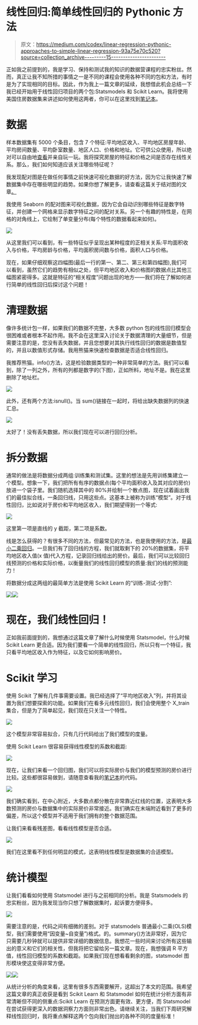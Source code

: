 # 线性回归:简单线性回归的 Pythonic 方法

> 原文：<https://medium.com/codex/linear-regression-pythonic-approaches-to-simple-linear-regression-93a75e70c520?source=collection_archive---------15----------------------->

正如我之前提到的，我是学习、保持和测试我的知识的数据营课程的忠实粉丝。然而，真正让我不知所措的事情之一是不同的课程会使用各种不同的包和方法，有时是为了实现相同的目标。因此，作为我上一篇文章的延续，我想借此机会总结一下我已经开始用于线性回归项目的两个包:Statsmodels 和 Scikit Learn。我将使用美国住房数据集来讲述如何使用这两者，你可以在这里找到[笔记本](https://github.com/iban121/Linear-Regression-/blob/main/Linear%20Regression.ipynb)。

# 数据

样本数据集有 5000 个条目，包含 7 个特征:平均地区收入、平均地区房屋年龄、平均房间数量、平均卧室数量、地区人口、价格和地址。它可供公众使用，所以绝对可以自由地[查看](https://www.kaggle.com/datasets/vedavyasv/usa-housing)并亲自玩一玩。我将探究房屋的特征和价格之间是否存在线性关系。那么，我们如何知道应该关注哪些特征呢？

我发现配对图是在做任何事情之前快速可视化数据的好方法，因为它让我快速了解数据集中存在哪些明显的趋势。如果你想了解更多，请查看这篇关于结对图的文章[。](/analytics-vidhya/pairplot-visualization-16325cd725e6)

我使用 Seaborn 的配对图来可视化数据，因为它会自动识别哪些特征是数字特征，并创建一个网格来显示数字特征之间的配对关系。另一个有趣的特性是，在网格的对角线上，它绘制了单变量分布(每个特性的数据看起来如何)。

![](img/735637a7f913068adb05284aaf15590e.png)

从这里我们可以看到，有一些特征似乎呈现出某种程度的正相关关系:平均面积收入与价格，平均房龄与价格，平均面积房间数与价格，面积人口与价格。

现在，如果仔细观察这四幅图(最后一行的第一、第二、第三和第四幅图),我们可以看到，虽然它们的趋势有相似之处，但平均地区收入和价格图的数据点比其他三幅图紧密得多。这就是特征的“相关程度”问题出现的地方——我们将在了解如何进行简单的线性回归后探讨这个问题！

# 清理数据

像许多统计包一样，如果我们的数据不完整，大多数 python 包的线性回归模型会很困难或者根本不起作用。我不会在这里深入讨论关于数据清理的大量细节，但是需要注意的是，您没有丢失数据，并且您想要对其执行线性回归的数据是数值型的，并且以数值形式存储。我用熊猫来快速检查数据是否适合线性回归。

我推荐熊猫。info()方法，这是检验数据类型的一种非常简单的方法。我们可以看到，除了一列之外，所有的列都是数字的(下图)，正如所料，地址不是。我在这里删除了地址栏。

![](img/6eb75aa4decfaab9e9b9699f9b6329aa.png)

此外，还有两个方法:isnull()。当 sum()链接在一起时，将给出缺失数据列的快速汇总。

![](img/604d57615fb31ae39ad8e3a3eb619d18.png)

太好了！没有丢失数据，所以我们现在可以进行回归分析。

# 拆分数据

通常的做法是将数据分成两组:训练集和测试集。这里的想法是先用训练集建立一个模型。想象一下，我们把所有有序的数据点(每个平均面积收入及其对应的房价)放进一个袋子里。我们随机选择其中的 80%并绘制一个散点图，现在试着画出我们的最佳拟合线，一条回归线，只用这些点。这基本上被称为训练“模型”。对于线性回归，比如说对于房价和平均地区收入，我们期望得到一个等式:

![](img/b232e3ad790ff4ff9650f31372b29311.png)

这里第一项是直线的 y 截距，第二项是系数。

线是怎么获得的？有很多不同的方法，但最常见的方法，也是我使用的方法，是[最小二乘回归](/@indrani.banerjee121/linear-regression-an-introduction-5310f3668668)。一旦我们有了回归线的方程，我们就取剩下的 20%的数据集，将平均地区收入值(x 值)代入方程，记录回归线给出的房价。最后，我们可以比较回归线预测的价格和实际价格，以衡量我们的线性回归模型的质量:我们的线的预测能力！

将数据分成这两组的最简单方法是使用 Scikit Learn 的“训练-测试-分割”:

![](img/dd8ea063b2edc6734409c3a4752e0c20.png)![](img/de94cd190e51a61d641a9c369464303e.png)

# 现在，我们线性回归！

正如我前面提到的，我想通过这篇文章了解什么时候使用 Statsmodel，什么时候 Scikit Learn 更合适。因为我们要看一个简单的线性回归，所以只有一个特征，我只看平均地区收入作为特征，以及它如何影响房价。

# Scikit 学习

使用 Scikit 了解有几件事需要设置。我已经选择了“平均地区收入”列，并将其设置为我们想要探索的功能。如果我们在看多元线性回归，我们会使用整个 X_train 集合，但是为了简单起见，我们现在只关注一个特性。

![](img/2afa41fa66d1700cec47716f6ef4e766.png)

这个模型非常容易拟合，只有几行代码给出了我们模型的度量。

使用 Scikit Learn 很容易获得线性模型的系数和截距:

![](img/9e77b284e5dc41c5f5818da8cee12173.png)

现在，让我们来看一个回归图，我们可以将实际房价与我们的模型预测的房价进行比较。这些都很容易做到，请随意查看我的[笔记本](https://github.com/iban121/Linear-Regression-/blob/main/Linear%20Regression.ipynb)的代码。

![](img/ac597c8e817a36984db4f3d8126274ef.png)

我们确实看到，在中心附近，大多数点都分散在非常靠近红线的位置，这表明大多数预测的房价与数据集中的实际房价非常接近。我们确实在末端附近看到了更多的偏差，所以这个模型并不适用于我们拥有的整个数据范围。

让我们来看看残差图，看看线性模型是否合适。

![](img/8bf1f1fdb41cdebacf3ff257c7d70ebf.png)

我们在这里看不到任何明显的模式，这表明线性模型是数据集的合适模型。

# 统计模型

让我们看看如何使用 Statsmodel 进行与之前相同的分析。我是 Statsmodels 的忠实粉丝，因为我发现当你只想了解数据集时，起诉要方便得多。

![](img/956aa756701393d0851ff031c0cd24a2.png)

需要注意的是，代码之间有细微的差别。对于 statsmodels 普通最小二乘(OLS)模型，我们需要使用“因变量~自变量”)格式。的。summary()方法非常好，因为它只需要几秒钟就可以提供非常详细的数据信息。我想花一些时间来讨论所有这些输出的意义和它们的相关性，但我将把它留给另一篇文章。现在，我想强调 R 平方值，线性回归模型的系数和截距。如果我们现在想看看剩余的图，statsmodel 图形模块使这变得非常方便。

![](img/e6d86797afa4f643f029a77ee590a9c9.png)![](img/a94d461a4125e87533e236142b2ce33c.png)

从统计分析的角度来看，这里有很多东西需要解开，这超出了本文的范围。我希望这篇文章的真正收获是看到 Scikit Learn 和 Statsmodel 如何在统计分析方面有非常清晰但不同的侧重点:Scikit Learn 在预测方面更有效、更方便，而 Statsmodel 在尝试获得更深入的数据洞察力方面则非常出色。请继续关注，当我们下周研究解释线性回归时，我将重点解释这两个包向我们抛出的各种不同的度量标准！